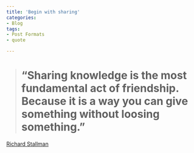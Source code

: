 ```yaml
---
title: 'Begin with sharing'
categories:
- Blog
tags:
- Post Formats
- quote

---
```

> # “Sharing knowledge is the most fundamental act of friendship. Because it is a way you can give something without loosing something.”

[Richard Stallman](/https://quotefancy.com/quote/1425630/Richard-Stallman-Sharing-knowledge-is-the-most-fundamental-act-of-friendship-Because-it) 
